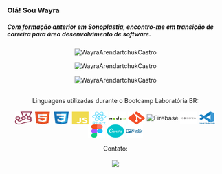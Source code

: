 ### Olá! Sou Wayra

##### Com formação anterior em Sonoplastia, encontro-me em transição de carreira para área desenvolvimento de software.


<p align="center"><img align="center" src="https://github-readme-stats.vercel.app/api/top-langs?username=WayraArendartchukCastro&show_icons=true&locale=pt-br&layout=compact&theme=highcontrast" alt="WayraArendartchukCastro" width="495"/></p>

<p align="center"><img align="center" src="https://github-readme-stats.vercel.app/api?username=WayraArendartchukCastro&show_icons=true&locale=pt-br&theme=highcontrast" alt="WayraArendartchukCastro" /></p>

<p align="center"><img align="center" src="https://github-readme-streak-stats.herokuapp.com/?user=WayraArendartchukCastro&theme=highcontrast" alt="WayraArendartchukCastro" /></p>
<br>
<div align="center"> Linguagens utilizadas durante o Bootcamp Laboratória BR: </div>
<br>
<div align="center">
  
  <img align="center"  alt="Jest" height="30" width="40" src="https://raw.githubusercontent.com/devicons/devicon/master/icons/jest/jest-plain.svg">
<img align="center"  alt="HTML" height="30" width="40" src="https://raw.githubusercontent.com/devicons/devicon/master/icons/html5/html5-original.svg">
  <img align="center"  alt="CSS" height="30" width="40" src="https://raw.githubusercontent.com/devicons/devicon/master/icons/css3/css3-original.svg">  
  <img align="center"  alt="JavaScript" height="30" width="40" src="https://raw.githubusercontent.com/devicons/devicon/master/icons/javascript/javascript-plain.svg">
    <img align="center"  alt="React" height="30" width="40" src="https://raw.githubusercontent.com/devicons/devicon/1119b9f84c0290e0f0b38982099a2bd027a48bf1/icons/react/react-original-wordmark.svg">
     <img align="center" alt="Node.js" height="30" width="40" src="https://raw.githubusercontent.com/devicons/devicon/2ae2a900d2f041da66e950e4d48052658d850630/icons/nodejs/nodejs-original-wordmark.svg">
  <img align="center"  alt="Git" height="30" width="40" src="https://raw.githubusercontent.com/devicons/devicon/master/icons/git/git-original.svg">
   <img align="center"  alt="Firebase" height="30" width="40" src="https://user-images.githubusercontent.com/68789655/173694093-a428e8d9-0727-488a-9491-36fe4f315b04.png">
    <img align="center" alt="Codepen" height="30" width="40" src="https://raw.githubusercontent.com/devicons/devicon/2ae2a900d2f041da66e950e4d48052658d850630/icons/codepen/codepen-original-wordmark.svg"> 
   <img align="center" alt="Visual Code" height="30" width="40" src="https://raw.githubusercontent.com/devicons/devicon/2ae2a900d2f041da66e950e4d48052658d850630/icons/vscode/vscode-original-wordmark.svg">   
  <img align="center"  alt="Figma" height="30" width="40" src="https://raw.githubusercontent.com/devicons/devicon/master/icons/figma/figma-original.svg">
  <img align="center" alt="Canva" height="30" width="40" src="https://raw.githubusercontent.com/devicons/devicon/2ae2a900d2f041da66e950e4d48052658d850630/icons/canva/canva-original.svg"> 
  <img align="center" alt="Trello" height="30" width="40" src="https://raw.githubusercontent.com/devicons/devicon/1119b9f84c0290e0f0b38982099a2bd027a48bf1/icons/trello/trello-plain-wordmark.svg">
 </div>   
 <br>
 <div align="center">Contato: </div>
 <br>
 <div align="center">
<a href="https://www.linkedin.com/in/wayra-arendartchuk-castro/" target="_blank"><img align="center" src="https://img.shields.io/badge/-LinkedIn-%230077B5?style=for-the-badge&logo=linkedin&logoColor=white" target="_blank"></a>   
</div>
